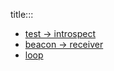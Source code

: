 title:::

- [test -> introspect](./test-introspect.md)
- [beacon -> receiver](./beacon-receiver.md)
- [loop](./loop.md)